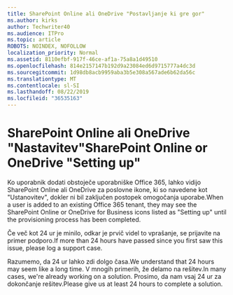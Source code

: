 ```yaml
---
title: SharePoint Online ali OneDrive "Postavljanje ki gre gor"
ms.author: kirks
author: Techwriter40
ms.audience: ITPro
ms.topic: article
ROBOTS: NOINDEX, NOFOLLOW
localization_priority: Normal
ms.assetid: 8110efbf-917f-46ce-af1a-75a8a1d49510
ms.openlocfilehash: 814e2157147b192d9a23084ed6d9715777a4dc3d
ms.sourcegitcommit: 1d98db8acb9959aba3b5e308a567ade6b62da56c
ms.translationtype: MT
ms.contentlocale: sl-SI
ms.lasthandoff: 08/22/2019
ms.locfileid: "36535163"
---
```

# <a name="sharepoint-online-or-onedrive-setting-up"></a><span data-ttu-id="842dc-102">SharePoint Online ali OneDrive "Nastavitev"</span><span class="sxs-lookup"><span data-stu-id="842dc-102">SharePoint Online or OneDrive "Setting up"</span></span>

<span data-ttu-id="842dc-103">Ko uporabnik dodati obstoječe uporabniške Office 365, lahko vidijo SharePoint Online ali OneDrive za poslovne ikone, ki so navedene kot "Ustanovitev", dokler ni bil zaključen postopek omogočanja uporabe.</span><span class="sxs-lookup"><span data-stu-id="842dc-103">When a user is added to an existing Office 365 tenant, they may see the SharePoint Online or OneDrive for Business icons listed as "Setting up" until the provisioning process has been completed.</span></span>

<span data-ttu-id="842dc-104">Če več kot 24 ur je minilo, odkar je prvič videl to vprašanje, se prijavite na primer podporo.</span><span class="sxs-lookup"><span data-stu-id="842dc-104">If more than 24 hours have passed since you first saw this issue, please log a support case.</span></span>

<span data-ttu-id="842dc-105">Razumemo, da 24 ur lahko zdi dolgo časa.</span><span class="sxs-lookup"><span data-stu-id="842dc-105">We understand that 24 hours may seem like a long time.</span></span> <span data-ttu-id="842dc-106">V mnogih primerih, že delamo na rešitev.</span><span class="sxs-lookup"><span data-stu-id="842dc-106">In many cases, we're already working on a solution.</span></span> <span data-ttu-id="842dc-107">Prosimo, da nam vsaj 24 ur za dokončanje rešitev.</span><span class="sxs-lookup"><span data-stu-id="842dc-107">Please give us at least 24 hours to complete a solution.</span></span>

